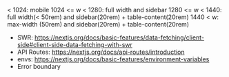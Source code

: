 < 1024: mobile
1024 <= w < 1280: full width and sidebar
1280 <= w < 1440: full width(< 50rem) and sidebar(20rem) + table-content(20rem)
1440 < w: max-width (50rem) and sidebar(20rem) + table-content(20rem)

- SWR: https://nextjs.org/docs/basic-features/data-fetching/client-side#client-side-data-fetching-with-swr
- API Routes: https://nextjs.org/docs/api-routes/introduction
- envs: https://nextjs.org/docs/basic-features/environment-variables
- Error boundary

